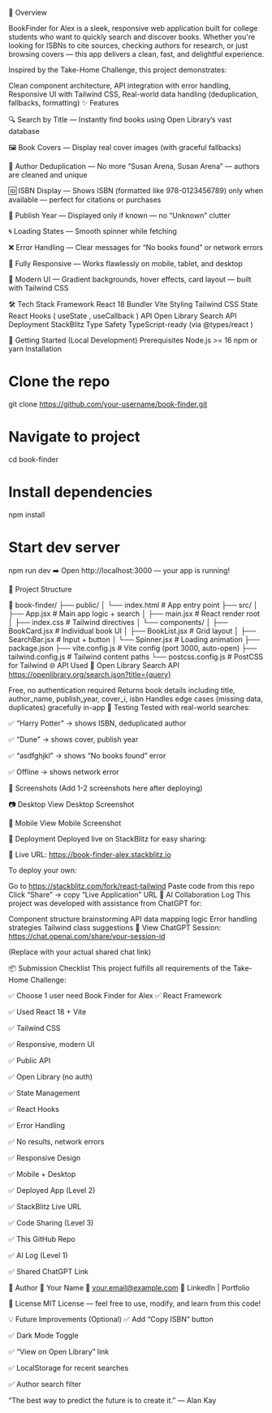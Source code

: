 🎯 Overview

BookFinder for Alex is a sleek, responsive web application built for college students who want to quickly search and discover books. Whether you're looking for ISBNs to cite sources, checking authors for research, or just browsing covers — this app delivers a clean, fast, and delightful experience.

Inspired by the Take-Home Challenge, this project demonstrates:

Clean component architecture, 
API integration with error handling, 
Responsive UI with Tailwind CSS, 
Real-world data handling (deduplication, fallbacks, formatting)
✨ Features

🔍 Search by Title — Instantly find books using Open Library’s vast database

🖼️ Book Covers — Display real cover images (with graceful fallbacks)

👥 Author Deduplication — No more “Susan Arena, Susan Arena” — authors are cleaned and unique

🆔 ISBN Display — Shows ISBN (formatted like 978-0123456789) only when available — perfect for citations or purchases

📅 Publish Year — Displayed only if known — no “Unknown” clutter

🌀 Loading States — Smooth spinner while fetching

❌ Error Handling — Clear messages for “No books found” or network errors

📱 Fully Responsive — Works flawlessly on mobile, tablet, and desktop

🎨 Modern UI — Gradient backgrounds, hover effects, card layout — built with Tailwind CSS

🛠️ Tech Stack
Framework
React 18
Bundler
Vite
Styling
Tailwind CSS
State
React Hooks (
useState
,
useCallback
)
API
Open Library Search API
Deployment
StackBlitz
Type Safety
TypeScript-ready (via
@types/react
)

🚀 Getting Started (Local Development)
Prerequisites
Node.js >= 16
npm or yarn
Installation

# Clone the repo
git clone https://github.com/your-username/book-finder.git

# Navigate to project
cd book-finder

# Install dependencies
npm install

# Start dev server
npm run dev
➡️ Open http://localhost:3000 — your app is running!

📂 Project Structure


📁 book-finder/
├── public/
│   └── index.html              # App entry point
├── src/
│   ├── App.jsx                 # Main app logic + search
│   ├── main.jsx                # React render root
│   ├── index.css               # Tailwind directives
│   └── components/
│       ├── BookCard.jsx        # Individual book UI
│       ├── BookList.jsx        # Grid layout
│       ├── SearchBar.jsx       # Input + button
│       └── Spinner.jsx         # Loading animation
├── package.json
├── vite.config.js              # Vite config (port 3000, auto-open)
├── tailwind.config.js          # Tailwind content paths
└── postcss.config.js           # PostCSS for Tailwind
🌐 API Used
🔗 Open Library Search API
https://openlibrary.org/search.json?title={query}

Free, no authentication required
Returns book details including title, author_name, publish_year, cover_i, isbn
Handles edge cases (missing data, duplicates) gracefully in-app
🧪 Testing
Tested with real-world searches:

✅ “Harry Potter” → shows ISBN, deduplicated author

✅ “Dune” → shows cover, publish year

✅ “asdfghjkl” → shows “No books found” error

✅ Offline → shows network error

📸 Screenshots
(Add 1-2 screenshots here after deploying)

📷 Desktop View
Desktop Screenshot

📱 Mobile View
Mobile Screenshot

🚀 Deployment
Deployed live on StackBlitz for easy sharing:

🔗 Live URL: https://book-finder-alex.stackblitz.io

To deploy your own:

Go to https://stackblitz.com/fork/react-tailwind
Paste code from this repo
Click “Share” → copy “Live Application” URL
🤝 AI Collaboration Log
This project was developed with assistance from ChatGPT for:

Component structure brainstorming
API data mapping logic
Error handling strategies
Tailwind class suggestions
🔗 View ChatGPT Session: https://chat.openai.com/share/your-session-id

(Replace with your actual shared chat link)

📦 Submission Checklist
This project fulfills all requirements of the Take-Home Challenge:

✅ Choose 1 user need
Book Finder for Alex
✅ React Framework

✅ Used React 18 + Vite

✅ Tailwind CSS

✅ Responsive, modern UI

✅ Public API

✅ Open Library (no auth)

✅ State Management

✅ React Hooks

✅ Error Handling

✅ No results, network errors

✅ Responsive Design

✅ Mobile + Desktop

✅ Deployed App (Level 2)

✅ StackBlitz Live URL

✅ Code Sharing (Level 3)

✅ This GitHub Repo

✅ AI Log (Level 1)

✅ Shared ChatGPT Link

🙌 Author
👤 Your Name
📧 your.email@example.com
🔗 LinkedIn | Portfolio

📄 License
MIT License — feel free to use, modify, and learn from this code!

💡 Future Improvements (Optional)
✅ Add “Copy ISBN” button

✅ Dark Mode Toggle

✅ “View on Open Library” link

✅ LocalStorage for recent searches

✅ Author search filter

“The best way to predict the future is to create it.” — Alan Kay 
